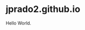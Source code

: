# jprado2.github.io
<!DOCTYPE html>
<html>
<head>
<title>Page Title</title>
</head>
<body>

<p>Hello World.</p>

</body>
</html>
